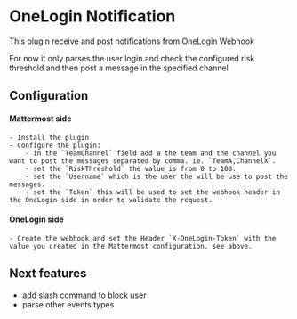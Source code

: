 # OneLogin Notification

This plugin receive and post notifications from OneLogin Webhook

For now it only parses the user login and check the configured risk threshold and then post a message in the specified channel

## Configuration

#### Mattermost side

    - Install the plugin
    - Configure the plugin:
        - in the `TeamChannel` field add a the team and the channel you want to post the messages separated by comma. ie. `TeamA,ChannelX`.
        - set the `RiskThreshold` the value is from 0 to 100.
        - set the `Username` which is the user the will be use to post the messages.
        - set the `Token` this will be used to set the webhook header in the OneLogin side in order to validate the request.

#### OneLogin side

    - Create the webhook and set the Header `X-OneLogin-Token` with the value you created in the Mattermost configuration, see above.



## Next features

 - add slash command to block user
 - parse other events types